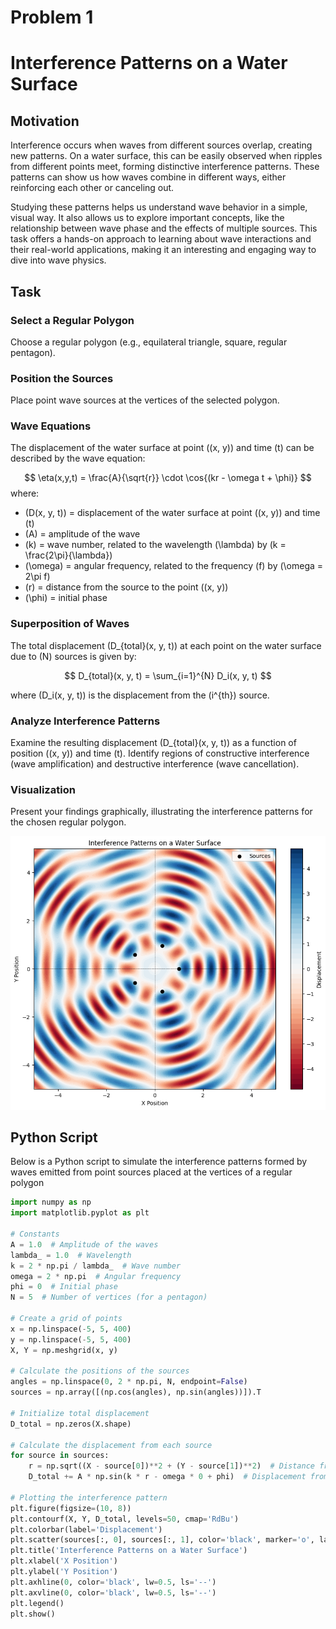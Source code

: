 # Problem 1
# Interference Patterns on a Water Surface

## Motivation

Interference occurs when waves from different sources overlap, creating new patterns. On a water surface, this can be easily observed when ripples from different points meet, forming distinctive interference patterns. These patterns can show us how waves combine in different ways, either reinforcing each other or canceling out.

Studying these patterns helps us understand wave behavior in a simple, visual way. It also allows us to explore important concepts, like the relationship between wave phase and the effects of multiple sources. This task offers a hands-on approach to learning about wave interactions and their real-world applications, making it an interesting and engaging way to dive into wave physics.

## Task

### Select a Regular Polygon

Choose a regular polygon (e.g., equilateral triangle, square, regular pentagon).

### Position the Sources

Place point wave sources at the vertices of the selected polygon.

### Wave Equations

The displacement of the water surface at point \((x, y)\) and time \(t\) can be described by the wave equation:

$$
\eta(x,y,t) = \frac{A}{\sqrt{r}} \cdot \cos{(kr - \omega t + \phi)}
$$
where:
- \(D(x, y, t)\) = displacement of the water surface at point \((x, y)\) and time \(t\)
- \(A\) = amplitude of the wave
- \(k\) = wave number, related to the wavelength \(\lambda\) by \(k = \frac{2\pi}{\lambda}\)
- \(\omega\) = angular frequency, related to the frequency \(f\) by \(\omega = 2\pi f\)
- \(r\) = distance from the source to the point \((x, y)\)
- \(\phi\) = initial phase

### Superposition of Waves

The total displacement \(D_{total}(x, y, t)\) at each point on the water surface due to \(N\) sources is given by:

$$
D_{total}(x, y, t) = \sum_{i=1}^{N} D_i(x, y, t)
$$

where \(D_i(x, y, t)\) is the displacement from the \(i^{th}\) source.

### Analyze Interference Patterns

Examine the resulting displacement \(D_{total}(x, y, t)\) as a function of position \((x, y)\) and time \(t\). Identify regions of constructive interference (wave amplification) and destructive interference (wave cancellation).

### Visualization

Present your findings graphically, illustrating the interference patterns for the chosen regular polygon.


![alt text](image-1.png)



## Python Script

Below is a Python script to simulate the interference patterns formed by waves emitted from point sources placed at the vertices of a regular polygon


```python
import numpy as np
import matplotlib.pyplot as plt

# Constants
A = 1.0  # Amplitude of the waves
lambda_ = 1.0  # Wavelength
k = 2 * np.pi / lambda_  # Wave number
omega = 2 * np.pi  # Angular frequency
phi = 0  # Initial phase
N = 5  # Number of vertices (for a pentagon)

# Create a grid of points
x = np.linspace(-5, 5, 400)
y = np.linspace(-5, 5, 400)
X, Y = np.meshgrid(x, y)

# Calculate the positions of the sources
angles = np.linspace(0, 2 * np.pi, N, endpoint=False)
sources = np.array([(np.cos(angles), np.sin(angles))]).T

# Initialize total displacement
D_total = np.zeros(X.shape)

# Calculate the displacement from each source
for source in sources:
    r = np.sqrt((X - source[0])**2 + (Y - source[1])**2)  # Distance from source
    D_total += A * np.sin(k * r - omega * 0 + phi)  # Displacement from this source

# Plotting the interference pattern
plt.figure(figsize=(10, 8))
plt.contourf(X, Y, D_total, levels=50, cmap='RdBu')
plt.colorbar(label='Displacement')
plt.scatter(sources[:, 0], sources[:, 1], color='black', marker='o', label='Sources')
plt.title('Interference Patterns on a Water Surface')
plt.xlabel('X Position')
plt.ylabel('Y Position')
plt.axhline(0, color='black', lw=0.5, ls='--')
plt.axvline(0, color='black', lw=0.5, ls='--')
plt.legend()
plt.show()
```